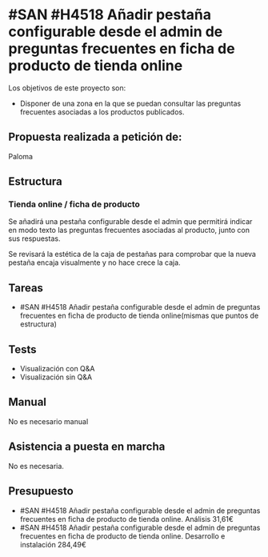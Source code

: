 # #SAN #H4518 Añadir pestaña configurable desde el admin de preguntas frecuentes en ficha de producto de tienda online

Los objetivos de este proyecto son:
+ Disponer de una zona en la que se puedan consultar las preguntas frecuentes asociadas a los productos publicados.

## Propuesta realizada a petición de:
Paloma

## Estructura

### Tienda online / ficha de producto
Se añadirá una pestaña configurable desde el admin que permitirá indicar en modo texto las preguntas frecuentes asociadas al producto, junto con sus respuestas.

Se revisará la estética de la caja de pestañas para comprobar que la nueva pestaña encaja visualmente y no hace crece la caja.



## Tareas

* #SAN #H4518 Añadir pestaña configurable desde el admin de preguntas frecuentes en ficha de producto de tienda online(mismas que puntos de estructura)

## Tests
+ Visualización con Q&A
+ Visualización sin Q&A

## Manual
No es necesario manual

## Asistencia a puesta en marcha
No es necesaria.

## Presupuesto
* #SAN #H4518 Añadir pestaña configurable desde el admin de preguntas frecuentes en ficha de producto de tienda online. Análisis 31,61€
* #SAN #H4518 Añadir pestaña configurable desde el admin de preguntas frecuentes en ficha de producto de tienda online. Desarrollo e instalación 284,49€
